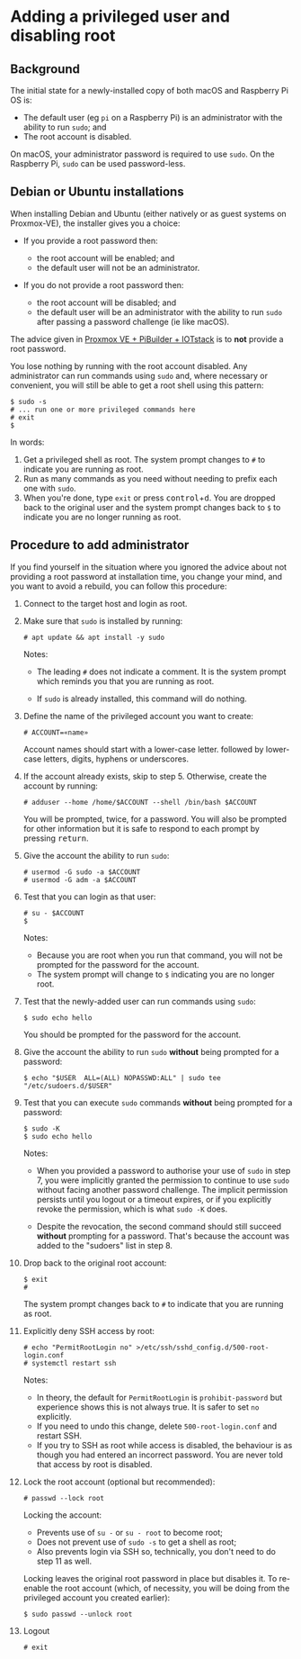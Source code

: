 # Adding a privileged user and disabling root

## Background

The initial state for a newly-installed copy of both macOS and Raspberry Pi OS is:

* The default user (eg `pi` on a Raspberry Pi) is an administrator with the ability to run `sudo`; and
* The root account is disabled.

On macOS, your administrator password is required to use `sudo`. On the Raspberry Pi, `sudo` can be used password-less.

## Debian or Ubuntu installations

When installing Debian and Ubuntu (either natively or as guest systems on Proxmox-VE), the installer gives you a choice:

* If you provide a root password then:

	- the root account will be enabled; and
	- the default user will not be an administrator.

* If you do not provide a root password then:

	- the root account will be disabled; and
	- the default user will be an administrator with the ability to run `sudo` after passing a password challenge (ie like macOS).

The advice given in [Proxmox VE + PiBuilder + IOTstack](./running-on-proxmox-debian.md#noRootPassword) is to **not** provide a root password.

You lose nothing by running with the root account disabled. Any administrator can run commands using `sudo` and, where necessary or convenient, you will still be able to get a root shell using this pattern:

``` console
$ sudo -s
# ... run one or more privileged commands here
# exit
$
```

In words:

1. Get a privileged shell as root. The system prompt changes to `#` to indicate you are running as root.
2. Run as many commands as you need without needing to prefix each one with `sudo`.
3. When you're done, type `exit` or press <kbd>control</kbd>+<kbd>d</kbd>. You are dropped back to the original user and the system prompt changes back to `$` to indicate you are no longer running as root.

## Procedure to add administrator

If you find yourself in the situation where you ignored the advice about not providing a root password at installation time, you change your mind, and you want to avoid a rebuild, you can follow this procedure:

1. Connect to the target host and login as root.

2. Make sure that `sudo` is installed by running:

	``` console
	# apt update && apt install -y sudo
	```

	Notes:

	* The leading `#` does not indicate a comment. It is the system prompt which reminds you that you are running as root.

	* If `sudo` is already installed, this command will do nothing.

3. Define the name of the privileged account you want to create:

	``` console
	# ACCOUNT=«name»
	```

	Account names should start with a lower-case letter. followed by lower-case letters, digits, hyphens or underscores.

4. If the account already exists, skip to step 5. Otherwise, create the account by running:

	``` console
	# adduser --home /home/$ACCOUNT --shell /bin/bash $ACCOUNT
	```

	You will be prompted, twice, for a password. You will also be prompted for other information but it is safe to respond to each prompt by pressing <kbd>return</kbd>.

5. Give the account the ability to run `sudo`:

	``` console
	# usermod -G sudo -a $ACCOUNT
	# usermod -G adm -a $ACCOUNT
	```

6. Test that you can login as that user:

	``` console
	# su - $ACCOUNT
	$
	```

	Notes:

	* Because you are root when you run that command, you will not be prompted for the password for the account.
	* The system prompt will change to `$` indicating you are no longer root.

7. Test that the newly-added user can run commands using `sudo`:

	``` console
	$ sudo echo hello
	```

	You should be prompted for the password for the account.

8. Give the account the ability to run `sudo` **without** being prompted for a password:

	``` console
	$ echo "$USER  ALL=(ALL) NOPASSWD:ALL" | sudo tee "/etc/sudoers.d/$USER"
	```

9. Test that you can execute `sudo` commands **without** being prompted for a password:

	``` console
	$ sudo -K
	$ sudo echo hello
	```

	Notes:

	* When you provided a password to authorise your use of `sudo` in step 7, you were implicitly granted the permission to continue to use `sudo` without facing another password challenge. The implicit permission persists until you logout or a timeout expires, or if you explicitly revoke the permission, which is what `sudo -K` does.

	* Despite the revocation, the second command should still succeed **without** prompting for a password. That's because the account was added to the "sudoers" list in step 8.

10. Drop back to the original root account:

	``` console
	$ exit
	#
	```

	The system prompt changes back to `#` to indicate that you are running as root.

11. Explicitly deny SSH access by root:

	``` console
	# echo "PermitRootLogin no" >/etc/ssh/sshd_config.d/500-root-login.conf
	# systemctl restart ssh
	```

	Notes:

	* In theory, the default for `PermitRootLogin` is `prohibit-password` but experience shows this is not always true. It is safer to set `no` explicitly.
	* If you need to undo this change, delete `500-root-login.conf` and restart SSH.
	* If you try to SSH as root while access is disabled, the behaviour is as though you had entered an incorrect password. You are never told that access by root is disabled.

12. Lock the root account (optional but recommended):

	``` console
	# passwd --lock root
	```

	Locking the account:

	* Prevents use of `su -` or `su - root` to become root;
	* Does not prevent use of `sudo -s` to get a shell as root;
	* Also prevents login via SSH so, technically, you don't need to do step 11 as well.

	Locking leaves the original root password in place but disables it. To re-enable the root account (which, of necessity, you will be doing from the privileged account you created earlier):

	``` console
	$ sudo passwd --unlock root
	```

13. Logout

	``` console
	# exit
	```
